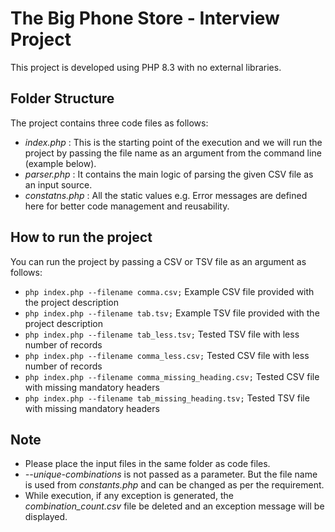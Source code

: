 # The Big Phone Store - Interview Project

This project is developed using PHP 8.3 with no external libraries.

## Folder Structure

The project contains three code files as follows:

- *index.php* : This is the starting point of the execution and we will run the project by passing the file name as an argument from the command line (example below).
- *parser.php* : It contains the main logic of parsing the given CSV file as an input source.
- *constatns.php* : All the static values e.g. Error messages are defined here for better code management and reusability.

## How to run the project

You can run the project by passing a CSV or TSV file as an argument as follows:
- `php index.php --filename comma.csv;` Example CSV file provided with the project description
- `php index.php --filename tab.tsv;` Example TSV file provided with the project description
- `php index.php --filename tab_less.tsv;` Tested TSV file with less number of records
- `php index.php --filename comma_less.csv;` Tested CSV file with less number of records
- `php index.php --filename comma_missing_heading.csv;` Tested CSV file with missing mandatory headers
- `php index.php --filename tab_missing_heading.tsv;` Tested TSV file with missing mandatory headers

## Note

- Please place the input files in the same folder as code files.
- *--unique-combinations* is not passed as a parameter. But the file name is used from *constants.php* and can be changed as per the requirement.
- While execution, if any exception is generated, the *combination_count.csv* file be deleted and an exception message will be displayed.


